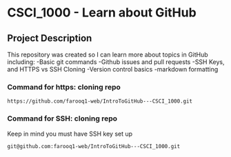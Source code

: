 # CSCI_1000 - Learn about GitHub

## Project Description
This repository was created so I can learn more about topics in GitHub including:
-Basic git commands
-Github issues and pull requests
-SSH Keys, and HTTPS vs SSH Cloning
-Version control basics
-markdown formatting

### Command for https: cloning repo 
```plaintext
https://github.com/farooq1-web/IntroToGitHub---CSCI_1000.git
```
### Command for SSH: cloning repo
Keep in mind you must have SSH key set up
```bash
git@github.com:farooq1-web/IntroToGitHub---CSCI_1000.git
```



